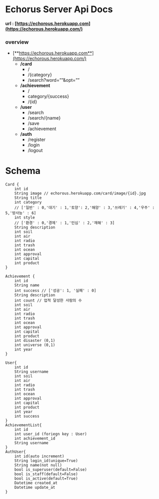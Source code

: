 # Echorus Server Api Docs

**url : [https://echorous.herokuapp.com](https://echorous.herokuapp.com/)**

### overview

- [**https://echorous.herokuapp.com**](https://echorous.herokuapp.com/)
    - **/card**
        - /
        - /{category}
        - /search?word=””&opt=””
    - **/achievement**
        - /
        - category/{success}
        - /{id}
    - **/user**
        - /search
        - /search/{name}
        - /save
        - /achievement
    - **/auth**
        - /register
        - /login
        - /logout

# Schema
    
    Card {
    	int id
    	String image // echorous.herokuapp.com/card/image/{id}.jpg
    	String title
    	int category 
    	// ['일반' : 0,'대기' : 1,'토양': 2,'해양' : 3,'쓰레기' : 4,'우주' : 5,'방사능' : 6]
    	int style 
    	// ['환경' : 0,'경제' : 1,'민심' : 2,'재해' : 3]
    	String description
    	int soil
    	int air
    	int radio
    	int trash
    	int ocean
    	int approval
    	int capital
    	int product
    }
    
    Achievement {
    	int id
    	String name
    	int success // ['성공': 1, '실패' : 0]
    	String description
    	int count // 업적 달성한 사람의 수
    	int soil
    	int air
    	int radio
    	int trash
    	int ocean
    	int approval
    	int capital
    	int product
    	int disaster (0,1)
    	int universe (0,1)
    	int year
    }
    
    User{
    	int id
    	String username
    	int soil
    	int air
    	int radio  
    	int trash 
    	int ocean 
    	int approval 
    	int capital 
    	int product
    	int year 
    	int success
    }
    AchievementList{
    	int id
    	int user_id (foriegn key : User)
    	int achievement_id
    	String username
    }
    AuthUser{
    	int id(auto increment)
    	String login_id(unique=True)
    	String name(not null)
    	bool is_superuser(default=False)
    	bool is_staff(default=False)
    	bool is_active(default=True)
    	Datetime created_at
    	Datetime update_at
    }
